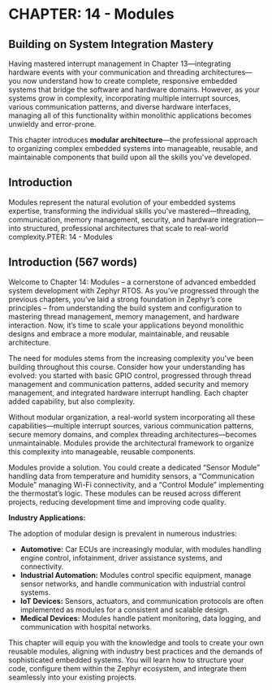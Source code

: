 # CHAPTER: 14 - Modules

## Building on System Integration Mastery

Having mastered interrupt management in Chapter 13—integrating hardware events with your communication and threading architectures—you now understand how to create complete, responsive embedded systems that bridge the software and hardware domains. However, as your systems grow in complexity, incorporating multiple interrupt sources, various communication patterns, and diverse hardware interfaces, managing all of this functionality within monolithic applications becomes unwieldy and error-prone.

This chapter introduces **modular architecture**—the professional approach to organizing complex embedded systems into manageable, reusable, and maintainable components that build upon all the skills you've developed.

## Introduction

Modules represent the natural evolution of your embedded systems expertise, transforming the individual skills you've mastered—threading, communication, memory management, security, and hardware integration—into structured, professional architectures that scale to real-world complexity.PTER: 14 - Modules

## Introduction (567 words)

Welcome to Chapter 14: Modules – a cornerstone of advanced embedded system development with Zephyr RTOS.  As you’ve progressed through the previous chapters, you’ve laid a strong foundation in Zephyr’s core principles – from understanding the build system and configuration to mastering thread management, memory management, and hardware interaction. Now, it’s time to scale your applications beyond monolithic designs and embrace a more modular, maintainable, and reusable architecture.

The need for modules stems from the increasing complexity you've been building throughout this course. Consider how your understanding has evolved: you started with basic GPIO control, progressed through thread management and communication patterns, added security and memory management, and integrated hardware interrupt handling. Each chapter added capability, but also complexity.

Without modular organization, a real-world system incorporating all these capabilities—multiple interrupt sources, various communication patterns, secure memory domains, and complex threading architectures—becomes unmaintainable. Modules provide the architectural framework to organize this complexity into manageable, reusable components. 

Modules provide a solution. You could create a dedicated “Sensor Module” handling data from temperature and humidity sensors, a “Communication Module” managing Wi-Fi connectivity, and a “Control Module” implementing the thermostat’s logic.  These modules can be reused across different projects, reducing development time and improving code quality.

**Industry Applications:**

The adoption of modular design is prevalent in numerous industries:

*   **Automotive:** Car ECUs are increasingly modular, with modules handling engine control, infotainment, driver assistance systems, and connectivity.
*   **Industrial Automation:** Modules control specific equipment, manage sensor networks, and handle communication with industrial control systems.
*   **IoT Devices:** Sensors, actuators, and communication protocols are often implemented as modules for a consistent and scalable design.
*   **Medical Devices:**  Modules handle patient monitoring, data logging, and communication with hospital networks.

This chapter will equip you with the knowledge and tools to create your own reusable modules, aligning with industry best practices and the demands of sophisticated embedded systems.  You will learn how to structure your code, configure them within the Zephyr ecosystem, and integrate them seamlessly into your existing projects.